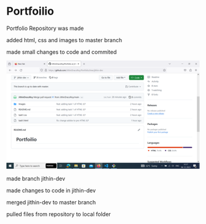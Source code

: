 # Portfoilio

Portfolio Repository was made

added html, css and images to master branch

made small changes to code and commited

![ScreenShot](Images/Screenshot.png) 

made branch jithin-dev

made changes to code in jithin-dev

merged jithin-dev to master branch

pulled files from repository to local folder